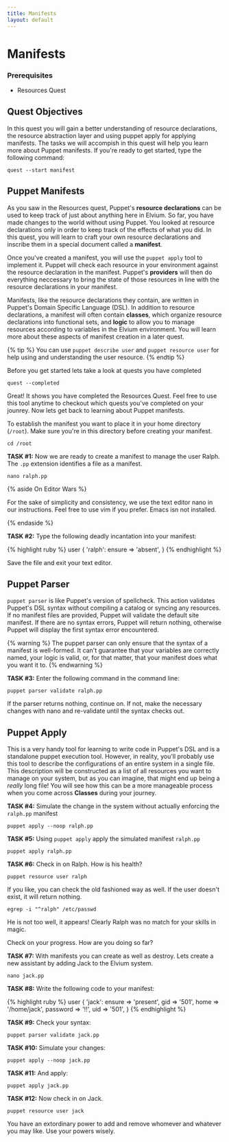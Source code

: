 ```yaml
---
title: Manifests
layout: default
---
```


# Manifests

### Prerequisites

- Resources Quest

## Quest Objectives

In this quest you will gain a better understanding of resource declarations, the resource abstraction layer and using puppet apply for applying manifests. The tasks we will accompish in this quest will help you learn more about Puppet manifests. If you're ready to get started, type the following command:

    quest --start manifest

## Puppet Manifests

As you saw in the Resources quest, Puppet's **resource declarations** can be used to keep track of just about anything here in Elvium. So far, you have made changes to the world without using Puppet. You looked at resource declarations only in order to keep track of the effects of what you did. In this quest, you will learn to craft your own resource declarations and inscribe them in a special document called a **manifest**. 

Once you've created a manifest, you will use the `puppet apply` tool to implement it. Puppet will check each resource in your environment against the resource declaration in the manifest. Puppet's **providers** will then do everything neccessary to bring the state of those resources in line with the resource declarations in your manifest.

Manifests, like the resource declarations they contain, are written in Puppet's Domain Specific Language (DSL). In addition to resource declarations, a manifest will often contain **classes**, which organize resource declarations into functional sets, and **logic** to allow you to manage resources according to variables in the Elvium environment. You will learn more about these aspects of manifest creation in a later quest.

{% tip %}
You can use `puppet describe user` and `puppet resource user` for help using and understanding the user resource.
{% endtip %}

Before you get started lets take a look at quests you have completed

	quest --completed

Great! It shows you have completed the Resources Quest. Feel free to use this tool anytime to checkout which quests you've completed on your jounrey. Now lets get back to learning about Puppet manifests.

To establish the manifest you want to place it in your home directory (`/root`). Make sure you're in this directory before creating your manifest.

	cd /root

**TASK #1:** Now we are ready to create a manifest to manage the user Ralph. The `.pp` extension identifies a file as a manifest.

	nano ralph.pp

{% aside On Editor Wars %}

For the sake of simplicity and consistency, we use the text editor nano in our instructions. Feel free to use vim if you prefer. Emacs isn not installed.

{% endaside %}

**TASK #2:** Type the following deadly incantation into your manifest:

{% highlight ruby %}
user { 'ralph':
	ensure => 'absent',
}
{% endhighlight %}

Save the file and exit your text editor.

## Puppet Parser

`puppet parser` is like Puppet's version of spellcheck. This action validates Puppet's DSL syntax without compiling a catalog or syncing any resources. If no manifest files are provided, Puppet will validate the default site manifest. If there are no syntax errors, Puppet will return nothing, otherwise Puppet will display the first syntax error encountered. 

{% warning %}
The puppet parser can only ensure that the syntax of a manifest is well-formed. It can't guarantee that your variables are correctly named, your logic is valid, or, for that matter, that your manifest does what you want it to.
{% endwarning %}

**TASK #3:** Enter the following command in the command line:

	puppet parser validate ralph.pp

If the parser returns nothing, continue on. If not, make the necessary changes with nano and re-validate until the syntax checks out.

## Puppet Apply

This is a very handy tool for learning to write code in Puppet's DSL and is a standalone puppet execution tool. However, in reality, you'll probably use this tool to describe the configurations of an entire system in a single file. This description will be constructed as a list of all resources you want to manage on your system, but as you can imagine, that might end up being a _really_ long file! You will see how this can be a more manageable process when you come across **Classes** during your journey.

**TASK #4:** Simulate the change in the system without actually enforcing the `ralph.pp` manifest

	puppet apply --noop ralph.pp

**TASK #5:** Using `puppet apply` apply the simulated manifest `ralph.pp`

	puppet apply ralph.pp

**TASK #6:** Check in on Ralph. How is his health?

	puppet resource user ralph
		
If you like, you can check the old fashioned way as well. If the user doesn't exist, it will return nothing.
		
	egrep -i "^ralph" /etc/passwd
		
He is not too well, it appears! Clearly Ralph was no match for your skills in magic.

Check on your progress. How are you doing so far?

**TASK #7:** With manifests you can create as well as destroy. Lets create a new assistant by adding Jack to the Elvium system.

	nano jack.pp

**TASK #8:** Write the following code to your manifest:

{% highlight ruby %}
user { 'jack':
	ensure => 'present',
	gid => '501',
	home => '/home/jack',
	password => '!!',
	uid => '501',
}
{% endhighlight %}

**TASK #9:** Check your syntax:

	puppet parser validate jack.pp
	
**TASK #10:** Simulate your changes:

	puppet apply --noop jack.pp
	
**TASK #11:** And apply:

	puppet apply jack.pp
	
**TASK #12:** Now check in on Jack. 

	puppet resource user jack	

You have an extordinary power to add and remove whomever and whatever you may like. Use your powers wisely.
